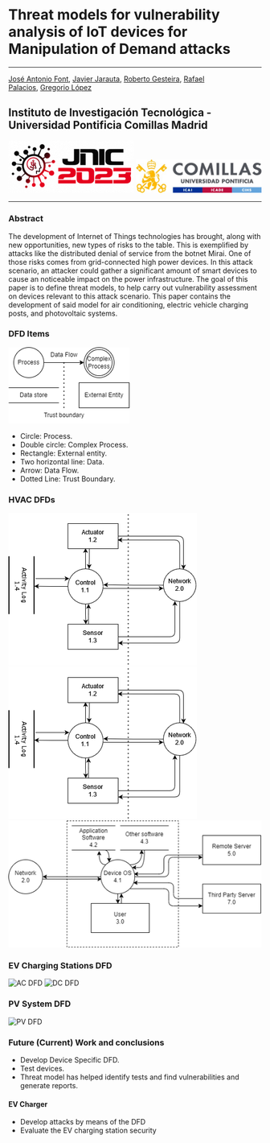 # Threat models for vulnerability analysis of IoT devices for Manipulation of Demand attacks

---
[José Antonio Font](mailto:jafont@alu.comillas.edu), [Javier Jarauta](mailto:jjarauta@alu.comillas.edu), [Roberto Gesteira](rgesteira@comillas.edu), [Rafael Palacios](rafael.palacios@iit.comillas.edu), [Gregorio López](gllopez@comillas.edu)

Instituto de Investigación Tecnológica - Universidad Pontificia Comillas
Madrid
---


<p align="middle">
  <img src="/Images/Logo-JNIC-23.png" width="250" />
  <img src="/Images/Logo-Comillas.jpg" width="250" /> 
</p>

---
### Abstract

The development of Internet of Things technologies has brought,  along with new opportunities, new types of risks to the table. This is exemplified by attacks like the distributed denial of service from the botnet Mirai. One of those risks comes from grid-connected high power devices. In this attack scenario, an attacker could gather a significant amount of smart devices to cause an noticeable impact on the power infrastructure. The goal of this paper is to define threat models, to help carry out vulnerability assessment on devices relevant to this attack scenario. This paper contains the development of said model for air conditioning, electric vehicle charging posts, and photovoltaic systems.


### DFD Items

![DFD](Images/dfd.png)
- Circle: Process.
- Double circle: Complex Process.
- Rectangle: External entity.
- Two horizontal line: Data.
- Arrow: Data Flow.
- Dotted Line: Trust Boundary.

### HVAC DFDs

![General DFD](Images/dfd_hvac_02.png)
![Device DFD](Images/dfd_hvac_02.png)
![Interface DFD](Images/dfd_hvac_3.png)


### EV Charging Stations DFD

![AC DFD](Images/TM-AC-Charger.png)
![DC DFD](Images/TM-DC-Charger.png)

### PV System DFD

![PV DFD](Images/TM-PV-Inverter.png)

### Future (Current) Work and conclusions

- Develop Device Specific DFD.
- Test devices.
- Threat model has helped identify tests and find vulnerabilities and generate reports.


#### EV Charger
- Develop attacks by means of the DFD
- Evaluate the EV charging station security
